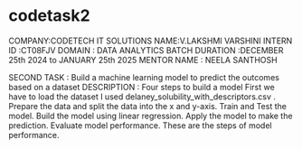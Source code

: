 # codetask2


COMPANY:CODETECH IT SOLUTIONS 
NAME:V.LAKSHMI VARSHINI 
INTERN ID :CT08FJV 
DOMAIN : DATA ANALYTICS 
BATCH DURATION :DECEMBER 25th 2024 to JANUARY 25th 2025 
MENTOR NAME : NEELA SANTHOSH

SECOND TASK : Build a machine learning model to predict the outcomes based on a dataset
DESCRIPTION :
Four steps to build a model 
First we have to load the dataset I used delaney_solubility_with_descriptors.csv .
Prepare the data and split the data into  the x and y-axis.
Train and Test the model.
Build the model using linear regression.
Apply the model to make the prediction.
Evaluate model performance.
These are the steps of model performance.

